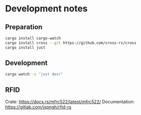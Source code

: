 # Development notes

## Preparation
```sh
cargo install cargo-watch
cargo install cross --git https://github.com/cross-rs/cross
cargo install just
```

## Development
```sh
cargo watch -s "just devr"
```

## RFID

Crate: https://docs.rs/mfrc522/latest/mfrc522/
Documentation: https://gitlab.com/jspngh/rfid-rs
